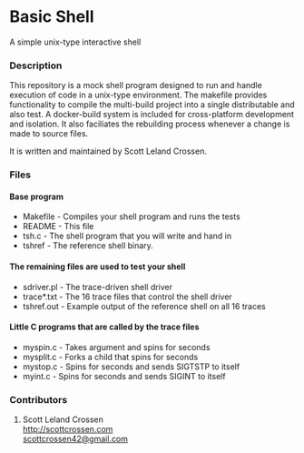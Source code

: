 # Basic Shell

A simple unix-type interactive shell

### Description

This repository is a mock shell program designed to run and handle execution of code in a unix-type environment. The
makefile provides functionality to compile the multi-build project into a single distributable and also test. A docker-build system is included for cross-platform development and isolation. It also faciliates the rebuilding process whenever a change is made to source files.

It is written and maintained by Scott Leland Crossen.

### Files

#### Base program

* Makefile    - Compiles your shell program and runs the tests
* README      - This file
* tsh.c       - The shell program that you will write and hand in
* tshref      - The reference shell binary.

#### The remaining files are used to test your shell

* sdriver.pl  - The trace-driven shell driver
* trace*.txt  - The 16 trace files that control the shell driver
* tshref.out  - Example output of the reference shell on all 16 traces

#### Little C programs that are called by the trace files

* myspin.c    - Takes argument <n> and spins for <n> seconds
* mysplit.c   - Forks a child that spins for <n> seconds
* mystop.c    - Spins for <n> seconds and sends SIGTSTP to itself
* myint.c     - Spins for <n> seconds and sends SIGINT to itself

### Contributors

1. Scott Leland Crossen  
<http://scottcrossen.com>  
<scottcrossen42@gmail.com>
